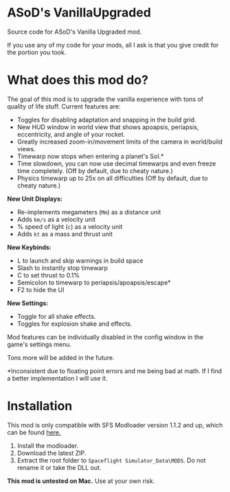 # ASoD's VanillaUpgraded

Source code for ASoD's Vanilla Upgraded mod.

If you use any of my code for your mods, all I ask is that you give credit for the portion you took.

# What does this mod do?

The goal of this mod is to upgrade the vanilla experience with tons of quality of life stuff. Current features are:

- Toggles for disabling adaptation and snapping in the build grid.
- New HUD window in world view that shows apoapsis, periapsis, eccentricity, and angle of your rocket.
- Greatly increased zoom-in/movement limits of the camera in world/build views.
- Timewarp now stops when entering a planet's SoI.*
- Time slowdown, you can now use decimal timewarps and even freeze time completely. (Off by default, due to cheaty nature.)
- Physics timewarp up to 25x on all difficulties (Off by default, due to cheaty nature.)

**New Unit Displays:**

- Re-implements megameters (`Mm`) as a distance unit
- Adds `km/s` as a velocity unit
- % speed of light (`c`) as a velocity unit
- Adds `kt` as a mass and thrust unit

**New Keybinds:**

- L to launch and skip warnings in build space
- Slash to instantly stop timewarp
- C to set thrust to 0.1%
- Semicolon to timewarp to periapsis/apoapsis/escape*
- F2 to hide the UI

**New Settings:**

- Toggle for all shake effects.
- Toggles for explosion shake and effects.

Mod features can be individually disabled in the config window in the game's settings menu. 

Tons more will be added in the future.

\*Inconsistent due to floating point errors and me being bad at math. If I find a better implementation I will use it.

# Installation

This mod is only compatible with SFS Modloader version 1.1.2 and up, which can be found [here.](https://github.com/105-Code/SFS-Modloader)

1. Install the modloader.
2. Download the latest ZIP.
3. Extract the root folder to `Spaceflight Simulator_Data\MODS`. Do not rename it or take the DLL out.


**This mod is untested on Mac.** Use at your own risk.
